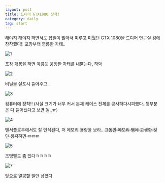```yaml
---
layout: post
title: 드디어 GTX1080 장착!
category: daily
tag: start
---
```


해야지 해야지 하면서도 잡일이 많아서 미루고 미뤘던 GTX 1080을 드디어 연구실 컴에 장착했다!! 포장부터 영롱한 자태..

![1](http://i.imgur.com/Gbaz3BA.jpg)

포장 개봉을 하면 이렇듯 웅장한 자태를 내뿜는다, 하악

![2](http://i.imgur.com/UYME9Py.jpg)

비닐을 살포시 뜯어주고..

![3](http://i.imgur.com/4JIo0xA.jpg)

컴퓨터에 장착!! (사실 크기가 너무 커서 본체 케이스 전체를 공사하다시피했다..뒷부분은 다 뜯어냈다고 보면 됨..ㅠ)

![4](http://i.imgur.com/WyL0uXc.jpg)

텐서플로우에서도 잘 인식된다, 저 메모리 용량을 보라.. ~~그동안 메모리 땜에 고생한 것만 생각하면 ㅠㅠㅠ~~

![5](http://i.imgur.com/2f0vi0C.jpg)

조명빨도 좀 있다ㅋㅋㅋㅋ 

![7](http://i.imgur.com/tAK6sB5.jpg)

앞으로 열공할 일만 남았다